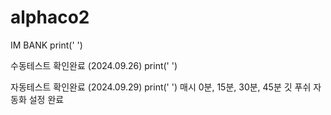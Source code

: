 # alphaco2
IM BANK
print(' ')

수동테스트 확인완료 (2024.09.26)
print(' ')

자동테스트 확인완료 (2024.09.29)
print(' ')
매시 0분, 15분, 30분, 45분 깃 푸쉬 자동화 설정 완료


